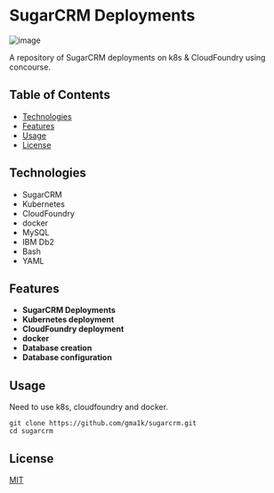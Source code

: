 # SugarCRM Deployments

![image](https://github.com/gma1k/k8s/assets/138721734/20080b1a-c3fd-4541-8429-c4b76e3bfcd8)

A repository of SugarCRM deployments on k8s & CloudFoundry using concourse. 

## Table of Contents

- [Technologies](#technologies)
- [Features](#features)
- [Usage](#usage)
- [License](#license)

## Technologies

- SugarCRM
- Kubernetes
- CloudFoundry
- docker
- MySQL
- IBM Db2
- Bash
- YAML

## Features

- **SugarCRM Deployments**
- **Kubernetes deployment**
- **CloudFoundry deployment**
- **docker**
- **Database creation**
- **Database configuration**

## Usage
Need to use k8s, cloudfoundry and docker. 

```
git clone https://github.com/gma1k/sugarcrm.git
cd sugarcrm
```

## License

[MIT](LICENSE)

